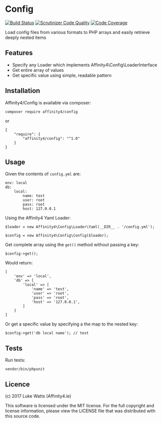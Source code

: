 # Config

[![Build Status](https://travis-ci.org/affinity4/config.svg?branch=master)](https://travis-ci.org/affinity4/config) 
[![Scrutinizer Code Quality](https://scrutinizer-ci.com/g/affinity4/config/badges/quality-score.png?b=master)](https://scrutinizer-ci.com/g/affinity4/config/?branch=master)
[![Code Coverage](https://scrutinizer-ci.com/g/affinity4/config/badges/coverage.png?b=master)](https://scrutinizer-ci.com/g/affinity4/config/?branch=master)

Load config files from various formats to PHP arrays and easily retrieve deeply nested items

## Features

- Specify any Loader which implements Affinity4\Config\LoaderInterface
- Get entire array of values
- Get specific value using simple, readable pattern
 
## Installation
Affinity4/Config is available via composer:

`composer require affinity4/config`

or

```
{
    "require": {
        "affinity4/config": "^1.0"
    }
}
```

## Usage

Given the contents of `config.yml` are:

```
env: local
db:
    local:
        name: test
        user: root
        pass: root
        host: 127.0.0.1
```

Using the Affinity4 Yaml Loader:

```
$loader = new Affinity4\Config\Loader\Yaml(__DIR__ . '/config.yml');

$config = new Affinity4\Config\Config($loader);
```

Get complete array using the `get()` method without passing a key:

```
$config->get();
```

Would return:

```
[
    'env' => 'local',
    'db' => [
        'local' => [
            'name' => 'test',
            'user' => 'root',
            'pass' => 'root',
            'host' => '127.0.0.1',
        ]
    ]
]
```

Or get a specific value by specifying a the map to the nested key:

```
$config->get('db local name'); // test
```

## Tests

Run tests:

```
vendor/bin/phpunit
```

## Licence
(c) 2017 Luke Watts (Affinity4.ie)

This software is licensed under the MIT license. For the
full copyright and license information, please view the
LICENSE file that was distributed with this source code.

